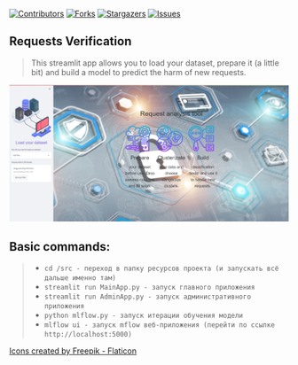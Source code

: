 <!--
*** I took another user's excellent readme as the basis, 
*** because you have to start somewhere! Many thanks 
*** to him for providing the material 🙂
*** https://github.com/othneildrew/Best-README-Template
-->


<!-- PROJECT SHIELDS -->
[![Contributors][contributors-shield]][contributors-url]
[![Forks][forks-shield]][forks-url]
[![Stargazers][stars-shield]][stars-url]
[![Issues][issues-shield]][issues-url]

<!--Entity Manager-->
## Requests Verification

> This streamlit app allows you to load your dataset, prepare it (a little bit) and build a model to predict the harm of new requests.

![Client get token](https://github.com/OneWayDream/Requests-Verification/blob/main/images/application_image.png?raw=true)

## Basic commands:
> * `cd /src - переход в папку ресурсов проекта (и запускать всё дальше именно там)`
> * `streamlit run MainApp.py - запуск главного приложения`
> * `streamlit run AdminApp.py - запуск административного приложения`
> * `python mlflow.py - запуск итерации обучения модели`
> * `mlflow ui - запуск mflow веб-приложения (перейти по ссылке http://localhost:5000)`


<a href="https://www.flaticon.com/free-icons/male" title="Icons source">Icons created by Freepik - Flaticon</a>

<!-- MARKDOWN LINKS-->
<!-- https://www.markdownguide.org/basic-syntax/#reference-style-links -->
[contributors-shield]: https://img.shields.io/github/contributors/OneWayDream/Java-Projects.svg?style=for-the-badge
[contributors-url]: https://github.com/OneWayDream/Java-projects/graphs/contributors
[forks-shield]: https://img.shields.io/github/forks/OneWayDream/Java-Projects.svg?style=for-the-badge
[forks-url]: https://github.com/OneWayDream/Java-projects/network/members
[stars-shield]: https://img.shields.io/github/stars/OneWayDream/Java-Projects.svg?style=for-the-badge
[stars-url]: https://github.com/OneWayDream/Java-projects/stargazers
[issues-shield]: https://img.shields.io/github/issues/OneWayDream/Java-Projects.svg?style=for-the-badge
[issues-url]: https://github.com/OneWayDream/Java-projects/issues

